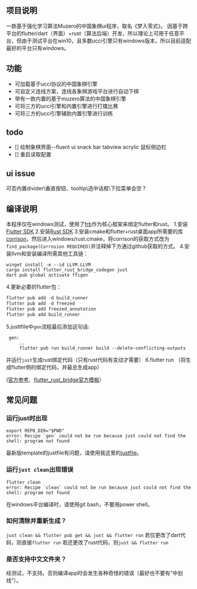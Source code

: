 ## 项目说明
  一款基于强化学习算法Muzero的中国象棋ui程序，取名《梦入零式》。
  因基于跨平台的flutter/dart（界面）+rust（算法后端）开发，所以理论上可用于任意平台，但由于测试平台在win10，且多数ucci引擎只有windows版本，所以目前适配最好的平台只有windows。

## 功能
  - 可加载基于ucci协议的中国象棋引擎
  - 可自定义连线方案，连线各象棋游戏平台进行自动下棋
  - 带有一款内置的基于muzero算法的中国象棋引擎
  - 可将三方的ucci引擎和内置引擎进行打擂比赛
  - 可将三方的ucci引擎辅助内置引擎进行训练

## todo
 - [] 绘制象棋界面--fluent ui  snack bar tabview  acrylic 鼠标侧边栏
 - [] 重启读取配置

## ui issue
可否内置divider\垂直按钮、tooltip\选中话框\下拉菜单会空？

## 编译说明
本程序仅在windows测试，使用了[frb](https://github.com/fzyzcjy/flutter_rust_bridge)作为核心框架来绑定flutter和rust。
1.安装[Flutter SDK](https://docs.flutter.dev/get-started/install)
2.安装[Rust SDK](https://rustup.rs/)
3.安装cmake和flutter+rust桌面app所需要的库[corrison](http://cjycode.com/flutter_rust_bridge/template/setup_desktop.html)，然后进入windows/rust.cmake，将corrison的获取方式改为`find_package(Corrosion REQUIRED)`并注释掉下方通过github获取的方式。
4.安装llvm和安装编译所需其他工具链：
```
winget install -e --id LLVM.LLVM
cargo install flutter_rust_bridge_codegen just
dart pub global activate ffigen
```
4.更新必要的flutter包：
```dart
flutter pub add -d build_runner
flutter pub add -d freezed
flutter pub add freezed_annotation
flutter pub add build_runner
```
5.justtfile中`gen`流程最后添加这句话:
```shell
 gen:
     ..
     flutter pub run build_runner build --delete-conflicting-outputs
```
并运行`just`生成rust绑定代码（只有rust代码有变动才需要）
6.flutter run （将生成flutter侧的绑定代码，并最总生成app）

([官方参考](http://cjycode.com/flutter_rust_bridge/template/generate.html)、[flutter_rust_bridge官方模板](https://github.com/Desdaemon/flutter_rust_bridge_template)）

## 常见问题
### **运行just时出现**
```
export REPO_DIR="$PWD"
error: Recipe `gen` could not be run because just could not find the shell: program not found
```
最新版template的justfile有问题，请使用我这里的[justfile](https://github.com/dbsxdbsx/testFrb/blob/main/justfile)。

### **运行`just clean`出现错误**
```
flutter clean
error: Recipe `clean` could not be run because just could not find the shell: program not found
```
在windows平台编译时，请使用git bash，不要用power shell。
### **如何清除并重新生成？**
`just clean && flutter pub get && just && flutter run`
若仅更改了dart代码，则直接`flutter run`
若还更改了rust代码，则`just && flutter run`
### **是否支持中文文件夹？**
经测试，不支持。否则编译app时会发生各种奇怪的错误（最好也不要有“中划线”）。